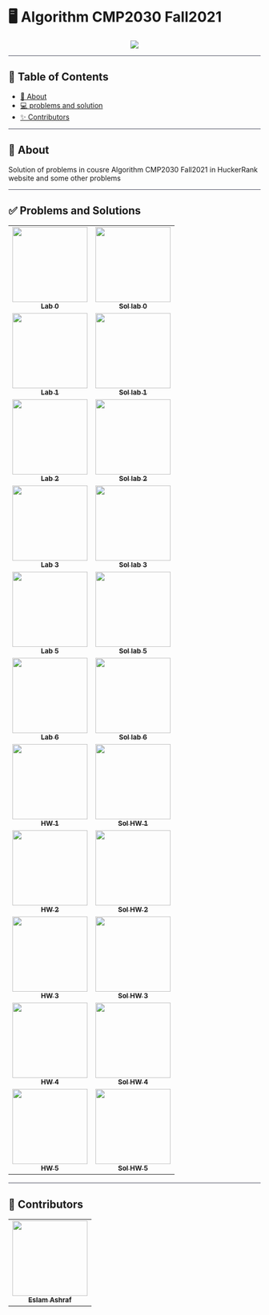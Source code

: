 # 🖥️ Algorithm CMP2030 Fall2021
<div align="center">

<img src="https://user-images.githubusercontent.com/71986226/154510384-f02decea-a93b-4cb4-9633-a6aa5c87d198.gif">
  
</div>

<hr style="background-color: #4b4c60"></hr>

## 📝 Table of Contents

- <a href ="#about"> 📙 About</a>
- <a href ="#problems"> 💻 problems and solution</a>
- <a href ="#Contributors"> ✨ Contributors</a>
<hr style="background-color: #4b4c60"></hr>


## 📙 About <a id = "about"></a>

<p> 
Solution of problems in cousre Algorithm CMP2030 Fall2021
in HuckerRank website and some other problems
</p>

<hr style="background-color: #4b4c60"></hr>

## ✅ Problems and Solutions  <a id ="problems"></a>
<table>
  <tr>
     <td align="center"><a target="_blank" href="https://www.hackerrank.com/contests/cmp2030-fall2021-lab0/challenges"><img src="https://gostudyinturkey.com/wp-content/uploads/2018/07/Most-Popular-Questions-to-Study-in-Turkey-1.jpg" width="150px;" alt=""/><br /><sub><b>Lab 0</b></sub></a><br /></td>
     <td align="center"><a target="_blank" href="https://github.com/EslamAsHhraf/Algorithm_CMP2030_Fall2021/tree/main/Solutions/Lab%200"><img src="https://www.successfactor.co.nz/wp-content/uploads/2020/10/28-October-Solution-Problem.jpg" width="150px;" alt=""/><br /><sub><b>Sol lab 0</b></sub></a><br /></td>
  </tr>
  <tr>
    <td align="center"><a target="_blank" href="https://www.hackerrank.com/contests/cmp2030-fall2021-lab1/challenges"><img src="https://gostudyinturkey.com/wp-content/uploads/2018/07/Most-Popular-Questions-to-Study-in-Turkey-1.jpg" width="150px;" alt=""/><br /><sub><b>Lab 1</b></sub></a><br /></td>
     <td align="center"><a target="_blank" href="https://github.com/EslamAsHhraf/Algorithm_CMP2030_Fall2021/tree/main/Solutions/Lab%201"><img src="https://www.successfactor.co.nz/wp-content/uploads/2020/10/28-October-Solution-Problem.jpg" width="150px;" alt=""/><br /><sub><b>Sol lab 1</b></sub></a><br /></td>
  </tr>
  <tr>
    <td align="center"><a target="_blank" href="https://github.com/EslamAsHhraf/Algorithm_CMP2030_Fall2021/tree/main/Questions/Lab%202"><img src="https://gostudyinturkey.com/wp-content/uploads/2018/07/Most-Popular-Questions-to-Study-in-Turkey-1.jpg" width="150px;" alt=""/><br /><sub><b>Lab 2</b></sub></a><br /></td>
     <td align="center"><a target="_blank" href="https://github.com/EslamAsHhraf/Algorithm_CMP2030_Fall2021/tree/main/Solutions/Lab%202"><img src="https://www.successfactor.co.nz/wp-content/uploads/2020/10/28-October-Solution-Problem.jpg" width="150px;" alt=""/><br /><sub><b>Sol lab 2</b></sub></a><br /></td>
  </tr>
  <tr>
    <td align="center"><a target="_blank" href="https://github.com/EslamAsHhraf/Algorithm_CMP2030_Fall2021/tree/main/Questions/Lab%203"><img src="https://gostudyinturkey.com/wp-content/uploads/2018/07/Most-Popular-Questions-to-Study-in-Turkey-1.jpg" width="150px;" alt=""/><br /><sub><b>Lab 3</b></sub></a><br /></td>
     <td align="center"><a target="_blank" href="https://github.com/EslamAsHhraf/Algorithm_CMP2030_Fall2021/tree/main/Solutions/Lab%203"><img src="https://www.successfactor.co.nz/wp-content/uploads/2020/10/28-October-Solution-Problem.jpg" width="150px;" alt=""/><br /><sub><b>Sol lab 3</b></sub></a><br /></td>
  </tr>
  <tr>
    <td align="center"><a target="_blank" href="https://www.hackerrank.com/contests/cmp2030-fall2021-lab5-new/challenges"><img src="https://gostudyinturkey.com/wp-content/uploads/2018/07/Most-Popular-Questions-to-Study-in-Turkey-1.jpg" width="150px;" alt=""/><br /><sub><b>Lab 5</b></sub></a><br /></td>
     <td align="center"><a target="_blank" href="https://github.com/EslamAsHhraf/Algorithm_CMP2030_Fall2021/tree/main/Solutions/Lab%205"><img src="https://www.successfactor.co.nz/wp-content/uploads/2020/10/28-October-Solution-Problem.jpg" width="150px;" alt=""/><br /><sub><b>Sol lab 5</b></sub></a><br /></td>
  </tr>
  <tr>
    <td align="center"><a target="_blank" href="https://www.hackerrank.com/contests/cmp2030-fall2021-lab6-seme/challenges"><img src="https://gostudyinturkey.com/wp-content/uploads/2018/07/Most-Popular-Questions-to-Study-in-Turkey-1.jpg" width="150px;" alt=""/><br /><sub><b>Lab 6</b></sub></a><br /></td>
     <td align="center"><a target="_blank" href="https://github.com/EslamAsHhraf/Algorithm_CMP2030_Fall2021/tree/main/Solutions/Lab%206"><img src="https://www.successfactor.co.nz/wp-content/uploads/2020/10/28-October-Solution-Problem.jpg" width="150px;" alt=""/><br /><sub><b>Sol lab 6</b></sub></a><br /></td>
  </tr>
  <tr>
    <td align="center"><a target="_blank" href="https://www.hackerrank.com/contests/cmp2030-fall2021-hw1/challenges"><img src="https://gostudyinturkey.com/wp-content/uploads/2018/07/Most-Popular-Questions-to-Study-in-Turkey-1.jpg" width="150px;" alt=""/><br /><sub><b>HW 1</b></sub></a><br /></td>
     <td align="center"><a target="_blank" href="https://github.com/EslamAsHhraf/Algorithm_CMP2030_Fall2021/tree/main/Solutions/HW%201"><img src="https://www.successfactor.co.nz/wp-content/uploads/2020/10/28-October-Solution-Problem.jpg" width="150px;" alt=""/><br /><sub><b>Sol HW 1</b></sub></a><br /></td>
  <tr>
    <td align="center"><a target="_blank" href="https://learn-eu-central-1-prod-fleet01-xythos.content.blackboardcdn.com/5f773d6e67638/2020850?X-Blackboard-Expiration=1645120800000&X-Blackboard-Signature=yzochZdmt6KxHthlwX2dNjpcXji5ltSop%2Bi0DYjSjxA%3D&X-Blackboard-Client-Id=306828&response-cache-control=private%2C%20max-age%3D21600&response-content-disposition=inline%3B%20filename%2A%3DUTF-8%27%27CMP%2528N%2529302-HW2.pdf&response-content-type=application%2Fpdf&X-Amz-Security-Token=IQoJb3JpZ2luX2VjEI3%2F%2F%2F%2F%2F%2F%2F%2F%2F%2FwEaDGV1LWNlbnRyYWwtMSJGMEQCIEvD0PBwMiTZv20tu6lpSA3fOsj50wFG16U9KrMpoblVAiBlHii1pc6%2B%2BL1lVflvc9px0qkTGz4X4%2BTMsIdmNuS%2FcCqJBAjW%2F%2F%2F%2F%2F%2F%2F%2F%2F%2F8BEAIaDDYzNTU2NzkyNDE4MyIMX3KC7tkudjiuBzCLKt0DVBgvOJl48HHPuDzWfCy18PHQlc%2FJdy2Gg1WxiMqm6DUIbUPJxZsTYam7%2FPVnxQIBDaat0o8ADsy770FrqKb%2FNzmyHPR%2B5jRcGeBlkdF7UwAd4Z7%2Fp1tegjin7h6GA5wh1KPx5NPX8TXnb9TisNENKPXyRAndtnd2xUBd9cezkcIdgJ%2F24p3FNm9%2BdC78P9d053wdtsaG8rz2mlA4P3DXmALhuNEqaFNzMp9TtHyFGNspYNelbtcWoq8XopKlaxP0Sik7f1obwXEaSqdVgyo6wfHr2pAUodehx0OCdKjUP3xVkPzwQS%2BYu5ksXZ4%2B9hyBbC883WNGNVQURlqQihy6BzSnS2D2j5yRlxWUqHq16ORMiAU5R8A%2BF8hPF1yS8wW%2F0oSgkkr0SaMCMrOCtcT%2BOtHHQsbzK7BfqZuv3%2BWE8tVRRgIx3VMIcqa2rSRwOeVE7jMnDUuTas4MfaHHn3SjDVHm6fPqDYcWnLbfrIX1vGdnUm2pzkzmlgwdICrbuX2KLanIk%2FeRWJ7I89PWHCDer603QKwI5hV9f%2FqajApsYQyQk2s1zG0TF414yJ%2F0E7xElfIKihs1pWwbmFdtugkEONdaS3uPVt2BRhytLNf7LY0FWD3vrkALjzlOOGuuMOiUuZAGOqYBvBxGJ9b03r5hK86carEBcHAtKflPjH8GQfTOel05Be1mQmWwF0kWe%2F0MuQZM3RQ8sje%2BZ%2FqIa%2F0whYmN7DKkIaRT4O8oiyXRD2xyb%2BkHqMWT1cW%2FxCoLpePnirkKEXpTUD3lMP3S939sNlr4vvv3QmKT65eATpjGtRSTNJhkRksRNl%2Fvs6M6uw7VqrRC1TYvKF8jCOcBnGthpna%2Bw1h6k2y4UrTDHg%3D%3D&X-Amz-Algorithm=AWS4-HMAC-SHA256&X-Amz-Date=20220217T120000Z&X-Amz-SignedHeaders=host&X-Amz-Expires=21600&X-Amz-Credential=ASIAZH6WM4PL55Q7NOYB%2F20220217%2Feu-central-1%2Fs3%2Faws4_request&X-Amz-Signature=710eccb46521c94318b2a9fdbdd884e60fcb8f863ce2368506caefd6f36239d0"><img src="https://gostudyinturkey.com/wp-content/uploads/2018/07/Most-Popular-Questions-to-Study-in-Turkey-1.jpg" width="150px;" alt=""/><br /><sub><b>HW 2</b></sub></a><br /></td>
     <td align="center"><a target="_blank" href="https://github.com/EslamAsHhraf/Algorithm_CMP2030_Fall2021/tree/main/Solutions/HW%202"><img src="https://www.successfactor.co.nz/wp-content/uploads/2020/10/28-October-Solution-Problem.jpg" width="150px;" alt=""/><br /><sub><b>Sol HW 2</b></sub></a><br /></td>
  </tr>
  <tr>
    <td align="center"><a target="_blank" href="https://www.hackerrank.com/contests/cmp2030-fall2021-hw3/challenges"><img src="https://gostudyinturkey.com/wp-content/uploads/2018/07/Most-Popular-Questions-to-Study-in-Turkey-1.jpg" width="150px;" alt=""/><br /><sub><b>HW 3</b></sub></a><br /></td>
     <td align="center"><a target="_blank" href="https://github.com/EslamAsHhraf/Algorithm_CMP2030_Fall2021/tree/main/Solutions/HW%203"><img src="https://www.successfactor.co.nz/wp-content/uploads/2020/10/28-October-Solution-Problem.jpg" width="150px;" alt=""/><br /><sub><b>Sol HW 3</b></sub></a><br /></td>
  </tr>
  <tr>
    <td align="center"><a target="_blank" href="https://www.hackerrank.com/contests/cmp2030-fall2021-hw4/challenges"><img src="https://gostudyinturkey.com/wp-content/uploads/2018/07/Most-Popular-Questions-to-Study-in-Turkey-1.jpg" width="150px;" alt=""/><br /><sub><b>HW 4</b></sub></a><br /></td>
     <td align="center"><a target="_blank" href="https://github.com/EslamAsHhraf/Algorithm_CMP2030_Fall2021/tree/main/Solutions/HW%204"><img src="https://www.successfactor.co.nz/wp-content/uploads/2020/10/28-October-Solution-Problem.jpg" width="150px;" alt=""/><br /><sub><b>Sol HW 4</b></sub></a><br /></td>
  </tr>
  <tr>
    <td align="center"><a target="_blank" href="https://www.hackerrank.com/contests/cmp2030-fall2021-hw5/challenges"><img src="https://gostudyinturkey.com/wp-content/uploads/2018/07/Most-Popular-Questions-to-Study-in-Turkey-1.jpg" width="150px;" alt=""/><br /><sub><b>HW 5</b></sub></a><br /></td>
     <td align="center"><a target="_blank" href="https://github.com/EslamAsHhraf/Algorithm_CMP2030_Fall2021/tree/main/Solutions/HW%205"><img src="https://www.successfactor.co.nz/wp-content/uploads/2020/10/28-October-Solution-Problem.jpg" width="150px;" alt=""/><br /><sub><b>Sol HW 5</b></sub></a><br /></td>
  </tr>
</table>

<hr style="background-color: #4b4c60"></hr>

## 👑 Contributors <a id ="Contributors"></a>

<table >
  <tr>
     <td align="center"><a href="https://github.com/EslamAsHhraf"><img src="https://avatars.githubusercontent.com/u/71986226?v=4" width="150px;" alt=""/><br /><sub><b>Eslam Ashraf</b></sub></a><br /></td>
  </tr>
</table>

